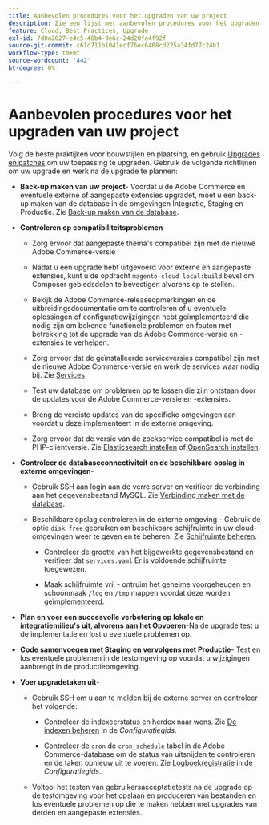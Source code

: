 ```yaml
---
title: Aanbevolen procedures voor het upgraden van uw project
description: Zie een lijst met aanbevolen procedures voor het upgraden van uw projectbestanden.
feature: Cloud, Best Practices, Upgrade
exl-id: 7d0a2627-e4c5-46b4-9e6c-24d20fa4f92f
source-git-commit: c61d711b1041ecf76ec6468cd225a34fd77c24b1
workflow-type: tm+mt
source-wordcount: '442'
ht-degree: 0%

---
```


# Aanbevolen procedures voor het upgraden van uw project

Volg de beste praktijken voor bouwstijlen en plaatsing, en gebruik [Upgrades en patches](../development/commerce-version.md) om uw toepassing te upgraden. Gebruik de volgende richtlijnen om uw upgrade en werk na de upgrade te plannen:

- **Back-up maken van uw project**- Voordat u de Adobe Commerce en eventuele externe of aangepaste extensies upgradet, moet u een back-up maken van de database in de omgevingen Integratie, Staging en Productie. Zie [Back-up maken van de database](../development/commerce-version.md#project-backup).

- **Controleren op compatibiliteitsproblemen**-

   - Zorg ervoor dat aangepaste thema&#39;s compatibel zijn met de nieuwe Adobe Commerce-versie

   - Nadat u een upgrade hebt uitgevoerd voor externe en aangepaste extensies, kunt u de opdracht `magento-cloud local:build` bevel om Composer gebiedsdelen te bevestigen alvorens op te stellen.

   - Bekijk de Adobe Commerce-releaseopmerkingen en de uitbreidingsdocumentatie om te controleren of u eventuele oplossingen of configuratiewijzigingen hebt geïmplementeerd die nodig zijn om bekende functionele problemen en fouten met betrekking tot de upgrade van de Adobe Commerce-versie en -extensies te verhelpen.

   - Zorg ervoor dat de geïnstalleerde serviceversies compatibel zijn met de nieuwe Adobe Commerce-versie en werk de services waar nodig bij. Zie [Services](../services/services-yaml.md).

   - Test uw database om problemen op te lossen die zijn ontstaan door de updates voor de Adobe Commerce-versie en -extensies.

   - Breng de vereiste updates van de specifieke omgevingen aan voordat u deze implementeert in de externe omgeving.

   - Zorg ervoor dat de versie van de zoekservice compatibel is met de PHP-clientversie. Zie [Elasticsearch instellen](../services/elasticsearch.md) of [OpenSearch instellen](../services/opensearch.md).

- **Controleer de databaseconnectiviteit en de beschikbare opslag in externe omgevingen**-

   - Gebruik SSH aan login aan de verre server en verifieer de verbinding aan het gegevensbestand MySQL. Zie [Verbinding maken met de database](../services/mysql.md#connect-to-the-database).

   - Beschikbare opslag controleren in de externe omgeving - Gebruik de optie `disk free` gebruiken om beschikbare schijfruimte in uw cloud-omgevingen weer te geven en te beheren. Zie [Schijfruimte beheren](../storage/manage-disk-space.md).

      - Controleer de grootte van het bijgewerkte gegevensbestand en verifieer dat `services.yaml` Er is voldoende schijfruimte toegewezen.

      - Maak schijfruimte vrij - ontruim het geheime voorgeheugen en schoonmaak `/log` en `/tmp` mappen voordat deze worden geïmplementeerd.

- **Plan en voer een succesvolle verbetering op lokale en integratiemilieu&#39;s uit, alvorens aan het Opvoeren**-Na de upgrade test u de implementatie en lost u eventuele problemen op.

- **Code samenvoegen met Staging en vervolgens met Productie**- Test en los eventuele problemen in de testomgeving op voordat u wijzigingen aanbrengt in de productieomgeving.

- **Voer upgradetaken uit**-

   - Gebruik SSH om u aan te melden bij de externe server en controleer het volgende:

      - Controleer de indexeerstatus en herdex naar wens. Zie [De indexen beheren](https://experienceleague.adobe.com/docs/commerce-operations/configuration-guide/cli/manage-indexers.html) in de _Configuratiegids_.

      - Controleer de `cron` de `cron_schedule` tabel in de Adobe Commerce-database om de status van uitsnijden te controleren en de taken opnieuw uit te voeren.
Zie [Logboekregistratie](https://experienceleague.adobe.com/docs/commerce-operations/configuration-guide/cli/configure-cron-jobs.html#logging) in de _Configuratiegids_.

   - Voltooi het testen van gebruikersacceptatietests na de upgrade op de testomgeving voor het opslaan en produceren van bestanden en los eventuele problemen op die te maken hebben met upgrades van derden en aangepaste extensies.
